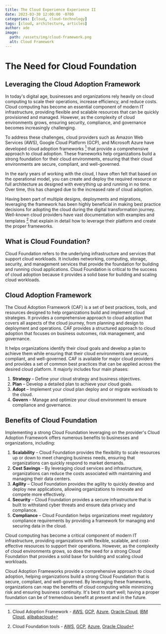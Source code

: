 ```yaml
---
title: The Cloud Experience Experience II
date: 2023-03-30 12:00:00 -0700
categories: [cloud, cloud-technology]
tags: [cloud, architecture, articles]
author: ade
image:
  path: /assets/img/cloud-framework.png
  alt: Cloud Framework
---
```

# The Need for Cloud Foundation

## Leveraging the Cloud Adoption Framework

In today's digital age, businesses and organizations rely heavily on cloud computing to scale their operations, increase efficiency, and reduce costs. Cloud computing has become an essential component of modern IT infrastructure, providing flexible and scalable resources that can be quickly provisioned and managed. However, as the complexity of cloud environments grows, ensuring security, compliance, and governance becomes increasingly challenging.

To address these challenges, cloud providers such as Amazon Web Services (AWS), Google Cloud Platform (GCP), and Microsoft Azure have developed cloud adoption frameworks [^1] that provide a comprehensive approach to cloud adoption. These frameworks help organizations build a strong foundation for their cloud environments, ensuring that their cloud environments are secure, compliant, and well-governed.

In the early years of working with the cloud, I have often felt that based on the operational model, you can create and deploy the required resource or full architecture as designed with everything up and running in no time. Over time, this has changed due to the increased rate of cloud adoption.

Having been part of multiple designs, deployments and migrations, leveraging the framework has been highly beneficial in making best practice decisions for adopting the cloud during the digital transformation journey. Well-known cloud providers have vast documentation with examples and templates [^2] that explain in detail how to leverage their platform and create the proper frameworks.

## What is Cloud Foundation?

Cloud Foundation refers to the underlying infrastructure and services that support cloud workloads. It includes networking, computing, storage, security, and management services that provide the foundation for building and running cloud applications. Cloud Foundation is critical to the success of cloud adoption because it provides a solid base for building and scaling cloud workloads.

## Cloud Adoption Framework

The Cloud Adoption Framework (CAF) is a set of best practices, tools, and resources designed to help organizations build and implement cloud strategies. It provides a comprehensive approach to cloud adoption that covers all aspects of the cloud journey, from planning and design to deployment and operations.
CAF provides a structured approach to cloud adoption that focuses on business outcomes, risk management, and governance.

It helps organizations identify their cloud goals and develop a plan to achieve them while ensuring that their cloud environments are secure, compliant, and well-governed.
CAF is available for major cloud providers and provides a set of common best practices that can be applied across the desired cloud platform. It majorly includes four main phases:

1. **Strategy** – Define your cloud strategy and business objectives.
2. **Plan** – Develop a detailed plan to achieve your cloud goals.
3. **Adopt** – Implement your cloud plan deploy and or migrate workloads to the cloud.
4. **Govern** – Manage and optimize your cloud environment to ensure compliance and governance.

## Benefits of Cloud Foundation

Implementing a strong Cloud Foundation leveraging on the provider's Cloud Adoption Framework offers numerous benefits to businesses and organizations, including:

1. **Scalability** – Cloud Foundation provides the flexibility to scale resources up or down to meet changing business needs, ensuring that organizations can quickly respond to market demands.
2. **Cost Savings** – By leveraging cloud services and infrastructure, organizations can reduce the costs associated with maintaining and managing their data centers.
3. **Agility** – Cloud Foundation provides the agility to quickly develop and deploy new applications, allowing organizations to innovate and compete more effectively.
4. **Security** – Cloud Foundation provides a secure infrastructure that is built to withstand cyber threats and ensure data privacy and compliance.
5. **Compliance** – Cloud Foundation helps organizations meet regulatory compliance requirements by providing a framework for managing and securing data in the cloud.

Cloud computing has become a critical component of modern IT infrastructure, providing organizations with flexible, scalable, and cost-effective resources to support their operations. However, as the complexity of cloud environments grows, so does the need for a strong Cloud Foundation that provides a solid base for building and scaling cloud workloads.

Cloud Adoption Frameworks provide a comprehensive approach to cloud adoption, helping organizations build a strong Cloud Foundation that is secure, compliant, and well-governed. By leveraging these frameworks, organizations can reap the benefits of cloud computing while minimizing risk and ensuring business continuity.
It's best to start well; having a proper foundation can be of tremendous benefit at present and in the future.

[^1]: Cloud Adoption Framework - [AWS](https://aws.amazon.com/cloud-adoption-framework/), [GCP](https://cloud.google.com/adoption-framework), [Azure](https://learn.microsoft.com/en-us/azure/cloud-adoption-framework/), [Oracle Cloud](https://docs.oracle.com/en-us/iaas/Content/cloud-adoption-framework/home.htm), [IBM Cloud](https://www.ibm.com/cloud/architecture/adoption/dimensions/), [alibabacloud](https://www.alibabacloud.com/architecture/index)
[^2]: Cloud Foundation tools - [AWS](https://aws.amazon.com/solutions/cloud-foundations/), [GCP](https://cloud.google.com/docs/terraform/blueprints/terraform-blueprints), [Azure](https://learn.microsoft.com/en-us/azure/cloud-adoption-framework/resources/tools-templates), [Oracle Cloud](https://docs.oracle.com/en/cloud/foundation/index.html)
